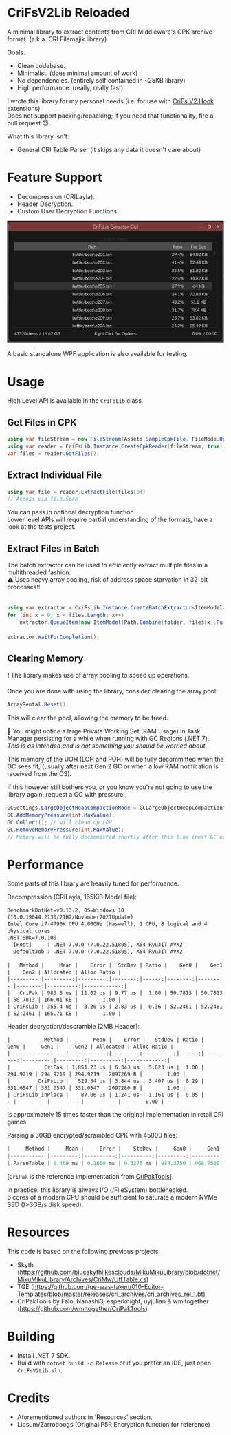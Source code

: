CriFsV2Lib Reloaded
===========

A minimal library to extract contents from CRI Middleware's CPK archive format. (a.k.a. CRI Filemajik library)

Goals:  
- Clean codebase.  
- Minimalist.  (does minimal amount of work)
- No dependencies.  (entirely self contained in ~25KB library)
- High performance.  (really, really fast)

I wrote this library for my personal needs (i.e. for use with [CriFs.V2.Hook](https://github.com/Sewer56/CriFs.V2.Hook.ReloadedII) extensions).  
Does not support packing/repacking; if you need that functionality, fire a pull request 😇.  

What this library isn't:  
- General CRI Table Parser  (it skips any data it doesn't care about)

Feature Support
===============

- Decompression (CRILayla).  
- Header Decryption.  
- Custom User Decryption Functions.  

![WPF Application](./docs/images/gui.png)

A basic standalone WPF application is also available for testing.

Usage
=====

High Level API is available in the `CriFsLib` class.  

## Get Files in CPK  
```csharp
using var fileStream = new FileStream(Assets.SampleCpkFile, FileMode.Open);
using var reader = CriFsLib.Instance.CreateCpkReader(fileStream, true);
var files = reader.GetFiles();
```

## Extract Individual File  
```csharp
using var file = reader.ExtractFile(files[0])
// Access via file.Span
```

You can pass in optional decryption function.  
Lower level APIs will require partial understanding of the formats, have a look at the tests project.  

## Extract Files in Batch

The batch extractor can be used to efficiently extract multiple files in a multithreaded fashion.  
⚠️ Uses heavy array pooling, risk of address space starvation in 32-bit processes!!  

```csharp

using var extractor = CriFsLib.Instance.CreateBatchExtractor<ItemModel>(CpkPath);
for (int x = 0; x < files.Length; x++)
    extractor.QueueItem(new ItemModel(Path.Combine(folder, files[x].FullPath), files[x]));

extractor.WaitForCompletion();
```

## Clearing Memory

❗ The library makes use of array pooling to speed up operations.  

Once you are done with using the library, consider clearing the array pool:  
```csharp
ArrayRental.Reset();
```

This will clear the pool, allowing the memory to be freed.  

📝 You might notice a large Private Working Set (RAM Usage) in Task Manager persisting for a while when running with GC Regions (.NET 7).  
*This is as intended and is not something you should be worried about*.  

This memory of the UOH (LOH and POH) will be fully decommitted when the GC sees fit, (usually after next Gen 2 GC or when a low RAM notification is received from the OS).  

If this however still bothers you, or you know you're not going to use the library again, request a GC with pressure:  
```csharp
GCSettings.LargeObjectHeapCompactionMode = GCLargeObjectHeapCompactionMode.CompactOnce;
GC.AddMemoryPressure(int.MaxValue);
GC.Collect(); // will clean up LOH
GC.RemoveMemoryPressure(int.MaxValue);
// Memory will be fully decommitted shortly after this line (next GC of any kind)
```

Performance
===========

Some parts of this library are heavily tuned for performance. 

Decompression (CRILayla, 165KiB Model file):  
```
BenchmarkDotNet=v0.13.2, OS=Windows 10 (10.0.19044.2130/21H2/November2021Update)
Intel Core i7-4790K CPU 4.00GHz (Haswell), 1 CPU, 8 logical and 4 physical cores
.NET SDK=7.0.100
  [Host]     : .NET 7.0.0 (7.0.22.51805), X64 RyuJIT AVX2
  DefaultJob : .NET 7.0.0 (7.0.22.51805), X64 RyuJIT AVX2

|   Method |     Mean |    Error |  StdDev | Ratio |    Gen0 |    Gen1 |    Gen2 | Allocated | Alloc Ratio |
|--------- |---------:|---------:|--------:|------:|--------:|--------:|--------:|----------:|------------:|
|   CriPak | 983.3 us | 11.02 us | 9.77 us |  1.00 | 50.7813 | 50.7813 | 50.7813 | 166.01 KB |        1.00 |
| CriFsLib | 355.4 us |  3.20 us | 2.83 us |  0.36 | 52.2461 | 52.2461 | 52.2461 | 165.71 KB |        1.00 |
```

Header decryption/descramble [2MB Header]:  
```
|           Method |        Mean |    Error |   StdDev | Ratio |     Gen0 |     Gen1 |     Gen2 | Allocated | Alloc Ratio |
|----------------- |------------:|---------:|---------:|------:|---------:|---------:|---------:|----------:|------------:|
|           CriPak | 1,851.23 us | 6.343 us | 5.623 us |  1.00 | 294.9219 | 294.9219 | 294.9219 | 2097269 B |        1.00 |
|         CriFsLib |   529.34 us | 3.844 us | 3.407 us |  0.29 | 331.0547 | 331.0547 | 331.0547 | 2097280 B |        1.00 |
| CriFsLib_InPlace |    87.06 us | 1.241 us | 1.161 us |  0.05 |        - |        - |        - |         - |        0.00 |
```
Is approximately 15 times faster than the original implementation in retail CRI games.


Parsing a 30GB encrypted/scrambled CPK with 45000 files:  
```csharp
|     Method |     Mean |     Error |    StdDev |     Gen0 |     Gen1 |     Gen2 | Allocated |
|----------- |---------:|----------:|----------:|---------:|---------:|---------:|----------:|
| ParseTable | 8.469 ms | 0.1660 ms | 0.3276 ms | 984.3750 | 968.7500 | 546.8750 |   6.44 MB |
```

[`CriPak` is the reference implementation from [CriPakTools](https://github.com/wmltogether/CriPakTools)].  

In practice, this library is always I/O (/FileSystem) bottlenecked.  
6 cores of a modern CPU should be sufficient to saturate a modern NVMe SSD ()>3GB/s disk speed).  

Resources
=====

This code is based on the following previous projects.  

- Skyth (https://github.com/blueskythlikesclouds/MikuMikuLibrary/blob/dotnet/MikuMikuLibrary/Archives/CriMw/UtfTable.cs)  
- TGE (https://github.com/tge-was-taken/010-Editor-Templates/blob/master/releases/cri_archives/cri_archives_rel_1.bt)  
- CriPakTools by Falo, Nanashi3, esperknight, uyjulian & wmltogether (https://github.com/wmltogether/CriPakTools)

Building
=========
- Install .NET 7 SDK.
- Build with `dotnet build -c Release` 
or if you prefer an IDE, just open `CriFsV2Lib.sln`.

Credits
=========

- Aforementioned authors in 'Resources' section.  
- Lipsum/Zarroboogs (Original P5R Encryption function for reference)
